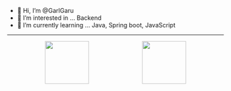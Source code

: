 - 👋 Hi, I’m @GarlGaru
- 👀 I’m interested in ... Backend
- 🌱 I’m currently learning ... Java, Spring boot, JavaScript
***
<div align="center">
<a href="https://github.com/devxb/gitanimals">
<!--   <img src="https://render.gitanimals.org/farms/{GarlGaru}" width="100%" height="200"/> -->
  <img src="https://render.gitanimals.org/lines/GarlGaru?pet-id=622290312945968952" width="45%" height="100"/><img src="https://render.gitanimals.org/lines/GarlGaru?pet-id=625257278716243694" width="45%" height="100"/>
</a>
</div>

<!---
GarlGaru/GarlGaru is a ✨ special ✨ repository because its `README.md` (this file) appears on your GitHub profile.
You can click the Preview link to take a look at your changes.
--->
